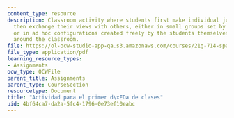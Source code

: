 ```yaml
---
content_type: resource
description: Classroom activity where students first make individual judgments and
  then exchange their views with others, either in small groups set by the instructor,
  or in ad hoc configurations created freely by the students themselves as they walk
  around the classroom.
file: https://ol-ocw-studio-app-qa.s3.amazonaws.com/courses/21g-714-spanish-for-bilingual-students-spring-2003/4bf64ca7da2a5fc417960e73ef10eabc_MIT21G_714S03_actividad_pr.pdf
file_type: application/pdf
learning_resource_types:
- Assignments
ocw_type: OCWFile
parent_title: Assignments
parent_type: CourseSection
resourcetype: Document
title: "Actividad para el primer d\xEDa de clases"
uid: 4bf64ca7-da2a-5fc4-1796-0e73ef10eabc
---
```

